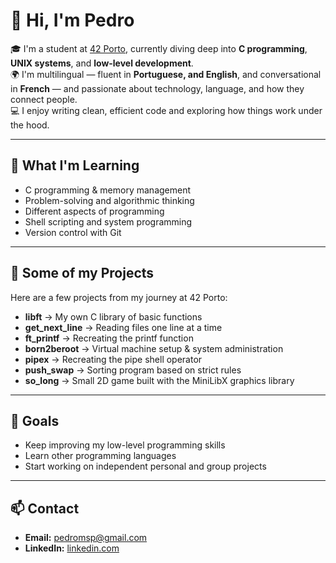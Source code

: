 # 👋 Hi, I'm Pedro

🎓 I'm a student at [42 Porto](https://www.42porto.com), currently diving deep into **C programming**, **UNIX systems**, and **low-level development**.  
🌍 I'm multilingual — fluent in **Portuguese, and English**, and conversational in **French** — and passionate about technology, language, and how they connect people.  
💻 I enjoy writing clean, efficient code and exploring how things work under the hood.  

---

## 🚀 What I'm Learning
- C programming & memory management  
- Problem-solving and algorithmic thinking
- Different aspects of programming
- Shell scripting and system programming  
- Version control with Git  

---

## 🧩 Some of my Projects
Here are a few projects from my journey at 42 Porto:

- **libft** → My own C library of basic functions  
- **get_next_line** → Reading files one line at a time  
- **ft_printf** → Recreating the printf function  
- **born2beroot** → Virtual machine setup & system administration  
- **pipex** → Recreating the pipe shell operator  
- **push_swap** → Sorting program based on strict rules  
- **so_long** → Small 2D game built with the MiniLibX graphics library  

---

## 🌱 Goals
- Keep improving my low-level programming skills  
- Learn other programming languages  
- Start working on independent personal and group projects    

---

## 📫 Contact
- **Email:** pedromsp@gmail.com  
- **LinkedIn:** [linkedin.com](www.linkedin.com/in/pedro-pereira-7696b52b8)  
